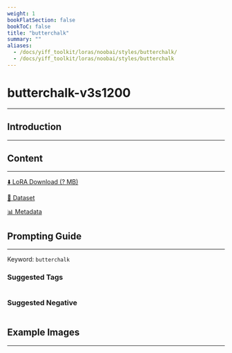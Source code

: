 ```yaml
---
weight: 1
bookFlatSection: false
bookToC: false
title: "butterchalk"
summary: ""
aliases:
  - /docs/yiff_toolkit/loras/noobai/styles/butterchalk/
  - /docs/yiff_toolkit/loras/noobai/styles/butterchalk
---
```


<!--markdownlint-disable MD025 MD033 -->

# butterchalk-v3s1200

---

## Introduction

---

## Content

---

[⬇️ LoRA Download (? MB)]()

[📐 Dataset]()

[📊 Metadata]()

## Prompting Guide

---

Keyword: `butterchalk`

### Suggested Tags

```md
```

### Suggested Negative

```md
```

## Example Images

---

<div class="image-grid">
  <div class="image-grid-container">
    <a href="">
    </a>
    <a href="">
    </a>
  </div>
</div>
